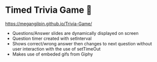 # Timed Trivia Game 	:apple:
https://megangilpin.github.io/Trivia-Game/

* Questions/Answer slides are dynamically displayed on screen
* Question timer created with setInterval
* Shows correct/wrong answer then changes to next question without user interaction with the use of setTimeOut
* Makes use of embeded gifs from Giphy 
